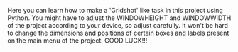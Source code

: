 Here you can learn how to make a 'Gridshot' like task in this project using Python. You might have to adjust the WINDOWHEIGHT and WINDOWWIDTH of the project according to your device, so adjust carefully. It won't be hard to change the dimensions and positions of certain boxes and labels present on the main menu of the project. GOOD LUCK!!!
